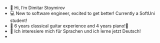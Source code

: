 - 👋 Hi, I’m Dimitar Stoymirov
- 💻 New to software engineer, excited to get better! Currently a SoftUni student!
- 🎸 6 years classical guitar experience and 4 years piano!🎹
- 💬 Ich interesiere mich für Sprachen und ich lerne jetzt Deutsch!
- 
  

<!---
Stoymirov/Stoymirov is a ✨ special ✨ repository because its `README.md` (this file) appears on your GitHub profile.
You can click the Preview link to take a look at your changes.
--->
